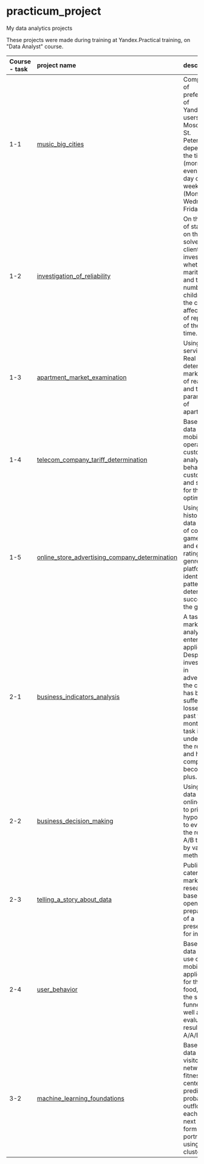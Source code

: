 # practicum_project
My data analytics projects

These projects were made during training at Yandex.Practical training, on "Data Analyst" course.

| Course - task | project name | description | libraries used | 
| :---------------------- | :---------------------- | :---------------------- | :---------------------- |
| 1-1 | [music_big_cities](1-1_music_big_cities) | Comparison of preferences of Yandex.Music users from Moscow and St. Petersburg depending on the time (morning and evening) and day of the week (Monday, Wednesday, Friday)| *pandas* |
| 1-2 | [investigation_of_reliability](1-2_investigation_of_reliability) | On the basis of statistics on the solvency of clients to investigate whether the marital status and the number of children of the client affect the fact of repayment of the loan on time.| *pandas* |
| 1-3 | [apartment_market_examination](1-3_apartment_market_examination) | Using Yandex service data Real estate, determine the market value of real estate and typical parameters of apartments.| *pandas*, *matplotlib* |
| 1-4 | [telecom_company_tariff_determination](1-4_telecom_company_tariff_determination) | Based on the data of the mobile operator's customers, analyze the behavior of customers and search for the optimal tariff.| *pandas*, *matplotlib*, *numpy*, *scipy* |
| 1-5 | [online_store_advertising_company_determination](1-5_online_store_advertising_company_determination) | Using historical data on sales of computer games, user and expert ratings, genres and platforms, to identify patterns that determine the success of the game.| *pandas*, *matplotlib*, *numpy* |
| 2-1 | [business_indicators_analysis](2-1_business_indicators_analysis) | A task for a marketing analyst of an entertainment application. Despite huge investments in advertising, the company has been suffering losses for the past few months. The task is to understand the reasons and help the company to become a plus.| *pandas*, *matplotlib*, *seaborn* |
| 2-2 | [business_decision_making](2-2_business_decision_making) | Using the data of the online store to prioritize hypotheses, to evaluate the results of A/B testing by various methods.| *pandas*, *matplotlib*, *scipy* |
| 2-3 | [telling_a_story_about_data](2-3_telling_a_story_about_data) | Public catering market research based on open data, preparation of a presentation for investors.| *pandas*, *seaborn*, *plotly* |
| 2-4 | [user_behavior](2-4_user_behavior) | Based on the data from the use of a mobile application for the sale of food, analyze the sales funnel, as well as evaluate the results of A/A/B testing.| *pandas*, *seaborn*, *plotly*, *matplotlib* |
| 3-2 | [machine_learning_foundations](3-2_machine_learning_foundations) | Based on data on visitors to a network of fitness centers, predict the probability of outflow for each client next month, form user portraits using clustering.| *pandas*, *seaborn*, *scikit-learn*, *matplotlib* |
